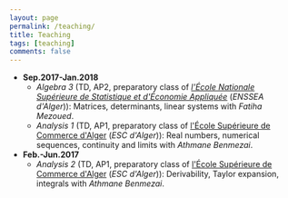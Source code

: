```yaml
---
layout: page
permalink: /teaching/
title: Teaching
tags: [teaching]
comments: false
---
```

* **Sep.2017-Jan.2018**
  * *Algebra 3* (TD, AP2, preparatory class of [*l'École Nationale Supérieure de Statistique et d'Économie Appliquée*](http://www.enssea.net) (*ENSSEA d'Alger*)): Matrices, determinants, linear systems with *Fatiha Mezoued*.
  * *Analysis 1* (TD, AP1, preparatory class of [l'École Supérieure de Commerce d'Alger](https://www.esc-alger.dz/fr/) (*ESC d'Alger*)): Real numbers, numerical sequences, continuity and limits with *Athmane Benmezai*.
* **Feb.-Jun.2017**
  * *Analysis 2* (TD, AP1, preparatory class of [l'École Supérieure de Commerce d'Alger](https://www.esc-alger.dz/fr/) (*ESC d'Alger*)): Derivability, Taylor expansion, integrals with *Athmane Benmezai*.
